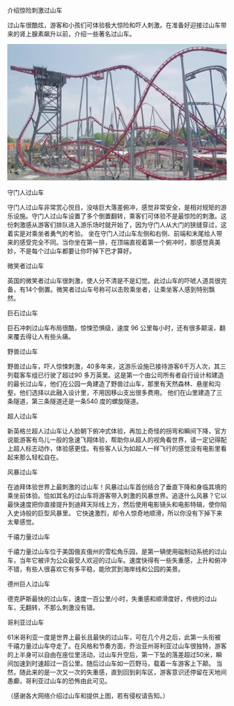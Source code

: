 介绍惊险刺激过山车


过山车很酷炫，游客和小孩们可体验极大惊险和吓人刺激。在准备好迎接过山车带来的肾上腺素飙升以前，介绍一些著名过山车。


![介绍惊险刺激过山车](https://github.com/ywangnccu/ywang/blob/main/images/RollerCoasters.jpg)

守门人过山车

守门人过山车非常赏心悦目，没啥巨大落差俯冲，感觉非常安全，是相对规矩的游乐设施。守门人过山车设置了多个倒置翻转，乘客们可体验不是最惊险的刺激。这份刺激感从游客们排队进入游乐场时就开始了，因为守门人从大门的狭缝穿过，这着实是对乘坐者勇气的考验。
坐在守门人过山车左侧和右侧、前端和末尾给人带来的感受完全不同。当你坐在第一排，在顶端直视着第一个俯冲时，那感觉真美妙，不是每个过山车都要让你吓掉下巴才算好。

微笑者过山车

英国的微笑者过山车很刺激，使人分不清是不是幻觉。此过山车的吓唬人道具很完备，有14个倒置。微笑者过山车号称可以击败乘坐者，让乘坐客人感到特别飘然。

巨石过山车

巨石冲刺过山车布局很酷，惊悚恐惧级，速度 96 公里每小时，还有很多颠滚，翻来覆去得让人有些头痛。

野兽过山车

野兽过山车，吓人惊悚刺激，40多年来，这游乐设施已接待游客6千万人次，其三列载客车组已行驶了超过90 多万英里。这是第一个由公司所有者自行设计和建造的最长过山车，他们在公园一角建造了野兽过山车，那里有天然森林、悬崖和沟壑，他们选择以此融入设计里，不用因移山支出很多费用。
他们在山里建造了三条隧道，第三条隧道还是一条540 度的螺旋隧道。

超人过山车

新英格兰超人过山车让人脸朝下俯冲式体验，再加上奇怪的拐弯和瞬间下降，官方说能游客有鸟儿一般的急速飞翔体验，帮助你从超人的视角看世界，请一定记得配上超人标志动作，体验感更佳。有些客人认为如超人一样飞行的感觉没有电影里看起来那么轻松自在。

风暴过山车

在迪拜体验世界上最刺激的过山车！风暴过山车首创结合了垂直下降和身临其境的乘坐前体验。恰如其名的过山车将游客带入刺激的风暴世界。追逐什么风暴？它以最快速度把你直接提升到迪拜天际线上方，然后使用电影镜头和电影特辑，使你陷入史诗般的巨型风暴里。
它快速激烈，却令人惊奇地顺滑，所以你没有下掉下来太晕感觉。

千禧力量过山车

千禧力量过山车位于美国俄亥俄州的雪松角乐园，是第一辆使用磁制动系统的过山车，当年它被评为公众最受人欢迎的过山车。速度快得有一些失重感，上升和俯冲不错，有些人很喜欢它有多平稳，能欣赏到海岸线和公园的美景。

德州巨人过山车

德克萨斯最快的过山车，速度一百公里/小时，失重感和顺滑度好，传统的过山车，无翻转，不那么刺激没有错。

哥利亚过山车

61米哥利亚一度是世界上最长且最快的过山车，可在几个月之后，此第一头衔被千禧力量过山车夺走了。在风格和节奏方面，乔治亚州哥利亚过山车很独特，游客的上半身可以自由在座位里活动，过山车升空后，第一下坠的落差超过50米，瞬间加速到时速超过一百公里。随后过山车如一匹野马，载着一车游客上下颠。
当然，随此来的是一次又一次的失重感，直到回到刹车区，游客意识还停留在天地间愚癫，哥利亚过山车的恐怖由此可见。


（感谢各大网络介绍过山车和提供上图，若有侵权请告知。）
